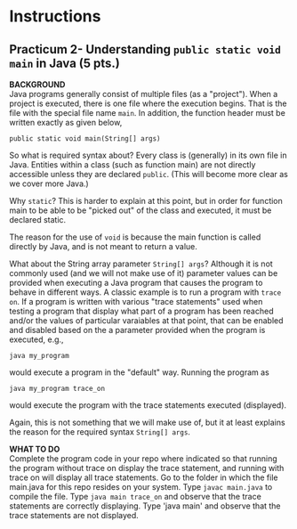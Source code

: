 # Instructions  

## Practicum 2- Understanding `public static void main` in Java (5 pts.)

**BACKGROUND**<br>
Java programs generally consist of multiple files (as a
"project"). When a project is executed, there is one
file where the execution begins. That is the file with
the special file name `main`. In addition, the function
header must be written exactly as given below,

`public static void main(String[] args)`

So what is required syntax about? Every class is 
(generally) in its own file in Java. Entities within
a class (such as function main) are not directly 
accessible unless they are declared `public`. (This will 
become  more clear as we cover more Java.)

Why `static`? This is harder to explain at this point, 
but in order for function main to be able to be "picked
out" of the class and executed, it must be declared
static. 

The reason for the use of `void` is because the main 
function is called directly by Java, and is not meant
to return a  value.

What about the String array parameter `String[] args`?
Although it is not commonly used (and we will not make 
use of it) parameter values can be provided when 
executing a Java program that causes the program to
behave in different ways. A classic example is to run 
a program with `trace on`. If a program is written with
various "trace statements" used when testing a program
that display what part of a program has been reached
and/or the values of particular varaiables at that point,
that can be enabled and disabled based on the a parameter
provided when the program is executed, e.g.,<br>

`java my_program`

would execute a program in the "default" way. Running
the program as<br>

`java my_program trace_on`

would execute the program with the trace statements
executed (displayed). 

Again, this is not something that we will make use of,
but it at least explains the reason for the required
syntax `String[] args`.

**WHAT TO DO**<br>
Complete the program code in your repo where indicated so that running the program without trace on display the trace statement, and running with trace on will display all trace statements.
Go to the folder in which the file main.java for this repo resides on your system.
Type `javac main.java` to compile the file.
Type `java main trace_on` and observe that the trace statements are correctly displaying.
Type 'java main' and observe that the trace statements are not displayed.
